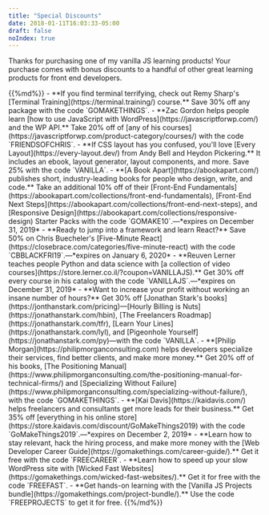 ```yaml
---
title: "Special Discounts"
date: 2018-01-11T16:03:33-05:00
draft: false
noIndex: true
---
```


Thanks for purchasing one of my vanilla JS learning products! Your purchase comes with bonus discounts to a handful of other great learning products for front end developers.

<div class="list-spaced">
{{%md%}}
- **If you find terminal terrifying, check out Remy Sharp's [Terminal Training](https://terminal.training/) course.** Save 30% off any package with the code `GOMAKETHINGS`.
- **Zac Gordon helps people learn [how to use JavaScript with WordPress](https://javascriptforwp.com/) and the WP API.** Take 20% off of [any of his courses](https://javascriptforwp.com/product-category/courses/) with the code `FRIENDSOFCHRIS`.
- **If CSS layout has you confused, you'll love [Every Layout](https://every-layout.dev/) from Andy Bell and Heydon Pickering.** It includes an ebook, layout generator, layout components, and more. Save 25% with the code `VANILLA`.
- **[A Book Apart](https://abookapart.com/) publishes short, industry-leading books for people who design, write, and code.** Take an additional 10% off of their [Front-End Fundamentals](https://abookapart.com/collections/front-end-fundamentals), [Front-End Next Steps](https://abookapart.com/collections/front-end-next-steps), and [Responsive Design](https://abookapart.com/collections/responsive-design) Starter Packs with the code `GOMAKE10`.&mdash;*expires on December 31, 2019*
- **Ready to jump into a framework and learn React?** Save 50% on Chris Buecheler's [Five-Minute React](https://closebrace.com/categories/five-minute-react) with the code `CBBLACKFRI19`.&mdash;*expires on January 6, 2020*
- **Reuven Lerner teaches people Python and data science with [a collection of video courses](https://store.lerner.co.il/?coupon=VANILLAJS).** Get 30% off every course in his catalog with the code `VANILLAJS`.&mdash;*expires on December 31, 2019*
- **Want to increase your profit without working an insane number of hours?** Get 30% off [Jonathan Stark's books](https://jonthanstark.com/pricing)&mdash;[Hourly Billing is Nuts](https://jonathanstark.com/hbin), [The Freelancers Roadmap](https://jonathanstark.com/tfr), [Learn Your Lines](https://jonathanstark.com/lyl), and [Pigeonhole Yourself](https://jonathanstark.com/py)&mdash;with the code `VANILLA`.
- **[Philip Morgan](https://philipmorganconsulting.com) helps developers specialize their services, find better clients, and make more money.** Get 20% off of his books, [The Positioning Manual](https://www.philipmorganconsulting.com/the-positioning-manual-for-technical-firms/) and [Specializing Without Failure](https://www.philipmorganconsulting.com/specializing-without-failure/), with the code `GOMAKETHINGS`.
- **[Kai Davis](https://kaidavis.com/) helps freelancers and consultants get more leads for their business.** Get 35% off [everything in his online store](https://store.kaidavis.com/discount/GoMakeThings2019) with the code `GoMakeThings2019`.&mdash;*expires on December 2, 2019*
- **Learn how to stay relevant, hack the hiring process, and make more money with the [Web Developer Career Guide](https://gomakethings.com/career-guide/).** Get it free with the code `FREECAREER`.
- **Learn how to speed up your slow WordPress site with [Wicked Fast Websites](https://gomakethings.com/wicked-fast-websites/).** Get it for free with the code `FREEFAST`.
- **Get hands-on learning with the [Vanilla JS Projects bundle](https://gomakethings.com/project-bundle/).** Use the code `FREEPROJECTS` to get it for free.
{{%/md%}}
</div>